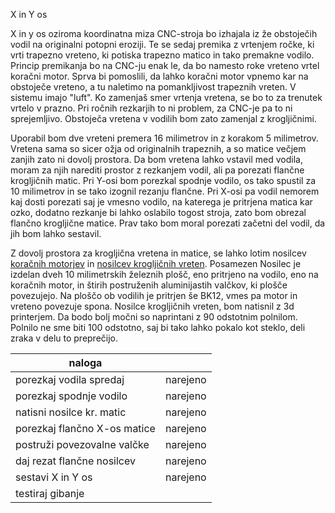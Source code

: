 X in Y os

X in y os oziroma koordinatna miza CNC-stroja bo izhajala iz že obstoječih vodil na originalni potopni eroziji. Te se sedaj premika z vrtenjem ročke, ki vrti trapezno vreteno, ki potiska trapezno matico in tako premakne vodilo. Princip premikanja bo na CNC-ju enak le, da bo namesto roke vreteno vrtel koračni motor. Sprva bi pomoslili, da lahko koračni motor vpnemo kar na obstoječe vreteno, a tu naletimo na pomankljivost trapeznih vreten. V sistemu imajo "luft". Ko zamenjaš smer vrtenja vretena, se bo to za trenutek vrtelo v prazno. Pri ročnih rezkarjih to ni problem, za CNC-je pa to ni sprejemljivo. Obstoječa vretena v vodilih bom zato zamenjal z krogljičnimi. 

Uporabil bom dve vreteni premera 16 milimetrov in z korakom 5 milimetrov. Vretena sama so sicer ožja od originalnih trapeznih, a so matice večjem zanjih zato ni dovolj prostora. Da bom vretena lahko vstavil med vodila, moram za njih narediti prostor z rezkanjem vodil, ali pa porezati flančne krogljičnih matic. Pri Y-osi bom porezkal spodnje vodilo, os tako spustil za 10 milimetrov in se tako izognil rezanju flančne. Pri X-osi pa vodil nemorem kaj dosti porezati saj je vmesno vodilo, na katerega je pritrjena matica kar ozko, dodatno rezkanje bi lahko oslabilo togost stroja, zato bom obrezal flančno krogljične matice. Prav tako bom moral porezati začetni del vodil, da jih bom lahko sestavil.

Z dovolj prostora za krogljična vretena in matice, se lahko lotim nosilcev [koračnih motorjev](https://github.com/dolnleon/CNC-Projekt/blob/main/X%2C%20Y-os/NosilciKoracniMotorjev.pdf) in [nosilcev krogljičnih vreten](https://github.com/dolnleon/CNC-Projekt/blob/main/X%2C%20Y-os/NosilciKrogljicnihVreten.pdf). Posamezen Nosilec je izdelan dveh 10 milimetrskih železnih plošč, eno pritrjeno na vodilo, eno na koračnih motor, in štirih postruženih aluminijastih valčkov, ki plošče povezujejo. Na ploščo ob vodilih je pritrjen še BK12, vmes pa motor in vreteno povezuje spona. Nosilce krogljičnih vreten, bom natisnil z 3d printerjem. Da bodo bolj močni so naprintani z 90 odstotnim polnilom. Polnilo ne sme biti 100 odstotno, saj bi tako lahko pokalo kot steklo, deli zraka v delu to preprečijo.


| naloga                       |          |
|------------------------------|----------|          
| porezkaj vodila spredaj      | narejeno |        
| porezkaj spodnje vodilo      | narejeno |     
| natisni nosilce kr. matic    | narejeno |
| porezkaj flančno X-os matice | narejeno | 
| postruži povezovalne valčke  | narejeno | 
| daj rezat flančne nosilcev   | narejeno |       
| sestavi X in Y os            | narejeno |        
| testiraj gibanje             |          |
